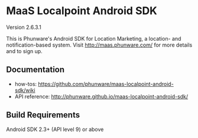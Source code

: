 MaaS Localpoint Android SDK
===========================

Version 2.6.3.1

This is Phunware's Android SDK for Location Marketing, a location- and notification-based system. Visit http://maas.phunware.com/ for more details and to sign up.

Documentation
------------
- how-tos: https://github.com/phunware/maas-localpoint-android-sdk/wiki
- API reference: http://phunware.github.io/maas-localpoint-android-sdk/

Build Requirements
------------------
Android SDK 2.3+ (API level 9) or above
